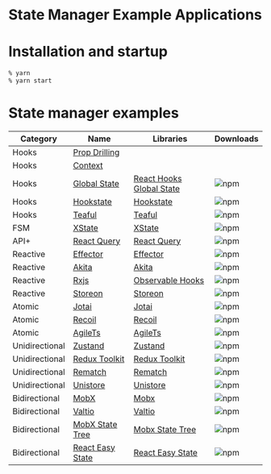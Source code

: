 # State Manager Example Applications

# Installation and startup

```sh
% yarn
% yarn start
```

# State manager examples

| Category       | Name                                       | Libraries                                                                          | Downloads                                                                                                   |
| -------------- | ------------------------------------------ | ---------------------------------------------------------------------------------- | ----------------------------------------------------------------------------------------------------------- |
| Hooks          | [Prop Drilling](http://localhost:3000/)    |                                                                                    |                                                                                                             |
| Hooks          | [Context](http://localhost:3001/)          |                                                                                    |                                                                                                             |
| Hooks          | [Global State](http://localhost:3016/)     | [React Hooks Global State](https://www.npmjs.com/package/react-hooks-global-state) | ![npm](https://img.shields.io/npm/dw/react-hooks-global-state?color=white&label=%20&style=flat-square)      |
| Hooks          | [Hookstate](http://localhost:3018/)        | [Hookstate](https://hookstate.js.org/)                                             | ![npm](https://img.shields.io/npm/dw/@hookstate/core?color=white&label=%20&style=flat-square)               |
| Hooks          | [Teaful](http://localhost:3021/)           | [Teaful](https://github.com/teafuljs/teaful)                                       | ![npm](https://img.shields.io/npm/dw/teaful?color=white&label=%20&style=flat-square)                        |
| FSM            | [XState](http://localhost:3007/)           | [XState](https://xstate.js.org/docs/)                                              | ![npm](https://img.shields.io/npm/dw/xstate?color=white&label=%20&style=flat-square)                        |
| API+           | [React Query](http://localhost:3008/)      | [React Query](https://react-query.tanstack.com/)                                   | ![npm](https://img.shields.io/npm/dw/react-query?color=white&label=%20&style=flat-square)                   |
| Reactive       | [Effector](http://localhost:3010/)         | [Effector](https://effector.dev/)                                                  | ![npm](https://img.shields.io/npm/dw/effector?color=white&label=%20&style=flat-square)                      |
| Reactive       | [Akita](http://localhost:3012/)            | [Akita](https://datorama.github.io/akita/)                                         | ![npm](https://img.shields.io/npm/dw/@datorama/akita?color=white&label=%20&style=flat-square)               |
| Reactive       | [Rxjs](http://localhost:3013/)             | [Observable Hooks](https://observable-hooks.js.org/)                               | ![npm](https://img.shields.io/npm/dw/observable-hooks?color=white&label=%20&style=flat-square)              |
| Reactive       | [Storeon](http://localhost:3020/)          | [Storeon](https://github.com/storeon/storeon)                                      | ![npm](https://img.shields.io/npm/dw/storeon?color=white&label=%20&style=flat-square)                       |
| Atomic         | [Jotai](http://localhost:3006/)            | [Jotai](https://github.com/pmndrs/jotai)                                           | ![npm](https://img.shields.io/npm/dw/jotai?color=white&label=%20&style=flat-square)                         |
| Atomic         | [Recoil](http://localhost:3009/)           | [Recoil](https://recoiljs.org/)                                                    | ![npm](https://img.shields.io/npm/dw/recoil?color=white&label=%20&style=flat-square)                        |
| Atomic         | [AgileTs](http://localhost:3099/)          | [AgileTs](https://agile-ts.org/)                                                   | ![npm](https://img.shields.io/npm/dw/@agile-ts/core?color=white&label=%20&style=flat-square)                |
| Unidirectional | [Zustand](http://localhost:3002/)          | [Zustand](https://zustand.surge.sh/)                                               | ![npm](https://img.shields.io/npm/dw/zustand?color=white&label=%20&style=flat-square)                       |
| Unidirectional | [Redux Toolkit](http://localhost:3003/)    | [Redux Toolkit](https://redux-toolkit.js.org/)                                     | ![npm](https://img.shields.io/npm/dw/@reduxjs/toolkit?color=white&label=%20&style=flat-square)              |
| Unidirectional | [Rematch](http://localhost:3017/)          | [Rematch](https://rematchjs.org/)                                                  | ![npm](https://img.shields.io/npm/dw/@rematch/core?color=white&label=%20&style=flat-square)                 |
| Unidirectional | [Unistore](http://localhost:3014/)         | [Unistore](https://www.npmjs.com/package/unistore)                                 | ![npm](https://img.shields.io/npm/dw/unistore?color=white&label=%20&style=flat-square)                      |
| Bidirectional  | [MobX](http://localhost:3004/)             | [Mobx](https://mobx.js.org/README.html)                                            | ![npm](https://img.shields.io/npm/dw/mobx?color=white&label=%20&style=flat-square)                          |
| Bidirectional  | [Valtio](http://localhost:3005/)           | [Valtio](https://www.npmjs.com/package/valtio)                                     | ![npm](https://img.shields.io/npm/dw/valtio?color=white&label=%20&style=flat-square)                        |
| Bidirectional  | [MobX State Tree](http://localhost:3015/)  | [Mobx State Tree](https://mobx-state-tree.js.org/)                                 | ![npm](https://img.shields.io/npm/dw/mobx-state-tree?color=white&label=%20&style=flat-square)               |
| Bidirectional  | [React Easy State](http://localhost:3019/) | [React Easy State](https://github.com/RisingStack/react-easy-state)                | ![npm](https://img.shields.io/npm/dw/@risingstack/react-easy-state?color=white&label=%20&style=flat-square) |
